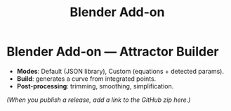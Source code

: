 ﻿---
layout: default
title: Blender Add-on
---

# Blender Add-on — Attractor Builder

- **Modes**: Default (JSON library), Custom (equations + detected params).
- **Build**: generates a curve from integrated points.
- **Post-processing**: trimming, smoothing, simplification.

*(When you publish a release, add a link to the GitHub zip here.)*
